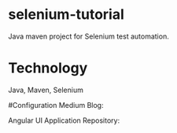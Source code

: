 # selenium-tutorial
Java maven project for Selenium test automation.

# Technology
Java, Maven, Selenium

#Configuration
Medium Blog: 

Angular UI Application Repository: 
